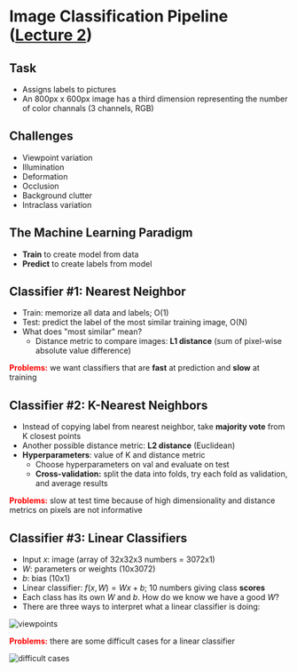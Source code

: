 # Image Classification Pipeline ([Lecture 2](http://cs231n.stanford.edu/slides/2018/cs231n_2018_lecture02.pdf))

## Task
- Assigns labels to pictures
- An 800px x 600px image has a third dimension representing the number of color channals (3 channels, RGB) 

## Challenges
- Viewpoint variation
- Illumination
- Deformation
- Occlusion
- Background clutter
- Intraclass variation

## The Machine Learning Paradigm
- **Train** to create model from data
- **Predict** to create labels from model

## Classifier #1: Nearest Neighbor
- Train: memorize all data and labels; O(1)
- Test: predict the label of the most similar training image, O(N)
- What does "most similar" mean?
    - Distance metric to compare images: **L1 distance** (sum of pixel-wise absolute value difference)

**<span style="color:red">Problems:</span>** we want classifiers that are **fast** at prediction and **slow** at training

## Classifier #2: K-Nearest Neighbors
- Instead of copying label from nearest neighbor, take **majority vote** from K closest points
- Another possible distance metric: **L2 distance** (Euclidean)
- **Hyperparameters**: value of K and distance metric
	- Choose hyperparameters on val and evaluate on test
	- **Cross-validation:** split the data into folds, try each fold as validation, and average results

**<span style="color:red">Problems:</span>** slow at test time because of high dimensionality and distance metrics on pixels are not informative

## Classifier #3: Linear Classifiers
- Input $x$: image (array of 32x32x3 numbers = 3072x1)
- $W$: parameters or weights (10x3072)
- $b$: bias (10x1)
- Linear classifier: $f(x, W) = Wx + b$; 10 numbers giving class **scores**
- Each class has its own $W$ and $b$. How do we know we have a good $W$?
- There are three ways to interpret what a linear classifier is doing:

![viewpoints](https://preview.ibb.co/hPCJ8n/Screen_Shot_2018_05_07_at_2_06_24_PM.png)

**<span style="color:red">Problems:</span>** there are some difficult cases for a linear classifier

![difficult cases](https://image.ibb.co/bEHPg7/Screen_Shot_2018_05_07_at_2_02_14_PM.png)

